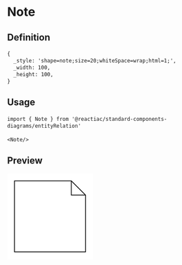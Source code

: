 # Note

## Definition

```
{
  _style: 'shape=note;size=20;whiteSpace=wrap;html=1;',
  _width: 100,
  _height: 100,
}
```

## Usage

```
import { Note } from '@reactiac/standard-components-diagrams/entityRelation'

<Note/>
```

## Preview

<img src="./note.png" width="200"/>
